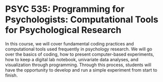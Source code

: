 # PSYC 535: Programming for Psychologists: Computational Tools for Psychological Research

In this course, we will cover fundamental coding practices and computational tools used frequently in psychology research. We will go over the basics of coding, how to present computer-based experiments, how to keep a digital lab notebook, univariate data analyses, and visualization through programming. Through this process, students will have the opportunity to develop and run a simple experiment from start to finish.